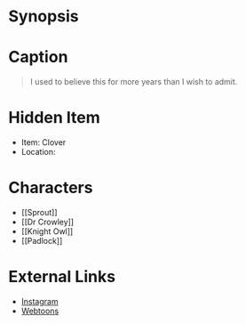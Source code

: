 # Synopsis


# Caption
> I used to believe this for more years than I wish to admit.

# Hidden Item
* Item: Clover
* Location: <strike></strike>

# Characters
* [[Sprout]]
* [[Dr Crowley]]
* [[Knight Owl]]
* [[Padlock]]

# External Links
* [Instagram](https://www.instagram.com/p/B5q9sxOD17f/)
* [Webtoons](https://www.webtoons.com/en/challenge/twistwood-tales/20-apples/viewer?title_no=344740&episode_no=23)